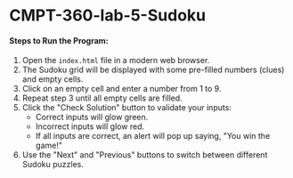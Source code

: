 # CMPT-360-lab-5-Sudoku

#### Steps to Run the Program:

1. Open the `index.html` file in a modern web browser.
2. The Sudoku grid will be displayed with some pre-filled numbers (clues) and empty cells.
3. Click on an empty cell and enter a number from 1 to 9.
4. Repeat step 3 until all empty cells are filled.
5. Click the "Check Solution" button to validate your inputs:
   - Correct inputs will glow green.
   - Incorrect inputs will glow red.
   - If all inputs are correct, an alert will pop up saying, "You win the game!"
6. Use the "Next" and "Previous" buttons to switch between different Sudoku puzzles.